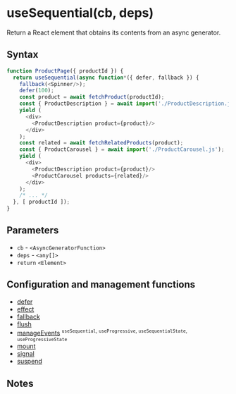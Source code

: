 # useSequential(cb, deps)

Return a React element that obtains its contents from an async generator.

## Syntax

```js
function ProductPage({ productId }) {
  return useSequential(async function*({ defer, fallback }) {
    fallback(<Spinner/>);
    defer(100);
    const product = await fetchProduct(productId);
    const { ProductDescription } = await import('./ProductDescription.js');
    yield (
      <div>
        <ProductDescription product={product}/>
      </div>
    );
    const related = await fetchRelatedProducts(product);
    const { ProductCarousel } = await import('./ProductCarousel.js');
    yield (
      <div>
        <ProductDescription product={product}/>
        <ProductCarousel products={related}/>
      </div>
    );
    /* ... */
  }, [ productId ]);
}
```

## Parameters

* `cb` - `<AsyncGeneratorFunction>`
* `deps` - `<any[]>`
* `return` `<Element>`

## Configuration and management functions

* [defer](./defer.md)
* [effect](./effect.md)
* [fallback](./fallback.md)
* [flush](./flush.md)
* [manageEvents](./manageEvents.md) <sup>`useSequential`, `useProgressive`, `useSequentialState`, `useProgressiveState`</sup>
* [mount](./mount.md)
* [signal](./signal.md)
* [suspend](./suspend.md)

## Notes
